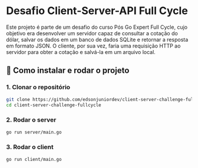 # Desafio Client-Server-API Full Cycle

Este projeto é parte de um desafio do curso Pós Go Expert Full Cycle, cujo objetivo era desenvolver um servidor capaz de consultar a cotação do dólar, salvar os dados em um banco de dados SQLite e retornar a resposta em formato JSON. O cliente, por sua vez, faria uma requisição HTTP ao servidor para obter a cotação e salvá-la em um arquivo local.

## 🚧 Como instalar e rodar o projeto

### 1. Clonar o repositório

```bash
git clone https://github.com/edsonjuniordev/client-server-challenge-fullcycle.git
cd client-server-challenge-fullcycle
```

### 2. Rodar o server

```bash
go run server/main.go
```

### 3. Rodar o client

```bash
go run client/main.go
```